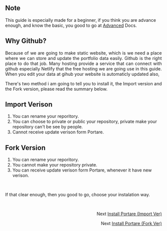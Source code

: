 ## Note

This guide is especially made for a beginner, if you think you are advance enough, 
and know the basic, you good to go at <a href="https://github.com/Nemure231/portare/blob/main/docs/ADVANCED.md">Advanced</a> Docs.


## Why Github?

<p align="justify">
Because of we are going to make static website, which is we need a place where we can store and update the portfolio data easily. Github is the right place to do that job. Many hosting provide a service that can connect with github especially Netlify that the free hosting we are going use in this guide. When you edit your data at gihub your website is automaticly updated also,

<p align="justify">
There's two method i am going to tell you to install it, the Import version and the Fork version, please read the summary below.
</p>


## Import Verison

1. You can rename your reporitory.
2. You can choose to private or public your repository, private make your repository can't be see by people.
3. Cannot receive update verison form Portare.

## Fork Version

1. You can rename your reporitory.
2. You cannot make your repository private.
3. You can receive update verison form Portare, whenever it have new verison.

<br>

<p align="justify">
If that clear enough, then you good to go, choose your instalation way.
</p>

<br>
<p align="right">Next
  <a align="right" href="https://github.com/Nemure231/portare/blob/main/docs/PORTARE_IMPORT.md">
    Install Portare (Import Ver)
  </a>
</p>

<p align="right">Next
  <a align="right" href="https://github.com/Nemure231/portare/blob/main/docs/PORTARE_FORK.md">
    Install Portare (Fork Ver)
  </a>
</p>
